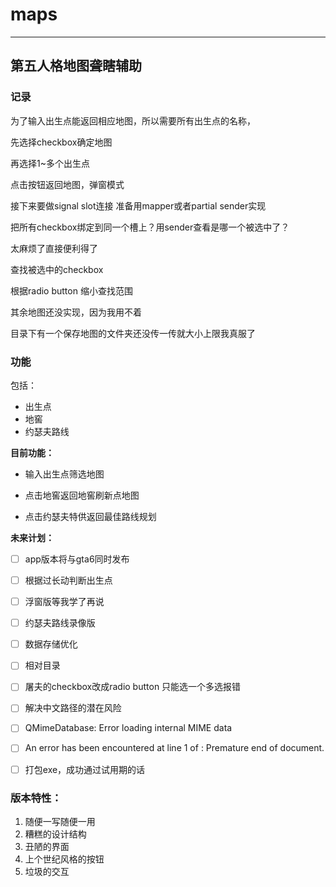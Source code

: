 # **maps**

---

## **第五人格地图聋瞎辅助**

### **记录**

为了输入出生点能返回相应地图，所以需要所有出生点的名称，

先选择checkbox确定地图

再选择1~多个出生点

点击按钮返回地图，弹窗模式

接下来要做signal slot连接 准备用mapper或者partial sender实现

把所有checkbox绑定到同一个槽上？用sender查看是哪一个被选中了？

太麻烦了直接便利得了

查找被选中的checkbox

根据radio button 缩小查找范围

其余地图还没实现，因为我用不着

目录下有一个保存地图的文件夹还没传一传就大小上限我真服了



### **功能**

包括：

- 出生点
- 地窖
- 约瑟夫路线



**目前功能：**

- 输入出生点筛选地图

- 点击地窖返回地窖刷新点地图
- 点击约瑟夫特供返回最佳路线规划



**未来计划：**

- [ ] app版本将与gta6同时发布
- [ ] 根据过长动判断出生点
- [ ] 浮窗版等我学了再说
- [ ] 约瑟夫路线录像版
- [ ] 数据存储优化
- [ ] 相对目录
- [ ] 屠夫的checkbox改成radio button 只能选一个多选报错
- [ ] 解决中文路径的潜在风险
- [ ] QMimeDatabase: Error loading internal MIME data
- [ ] An error has been encountered at line 1 of <internal MIME data>: Premature end of document.
- [ ] 打包exe，成功通过试用期的话



### 版本特性：

1. 随便一写随便一用
2. 糟糕的设计结构
3. 丑陋的界面
4. 上个世纪风格的按钮
5. 垃圾的交互